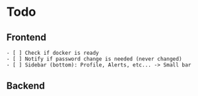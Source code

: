 # Todo

## Frontend
    - [ ] Check if docker is ready
    - [ ] Notify if password change is needed (never changed)
    - [ ] Sidebar (bottom): Profile, Alerts, etc... -> Small bar

## Backend